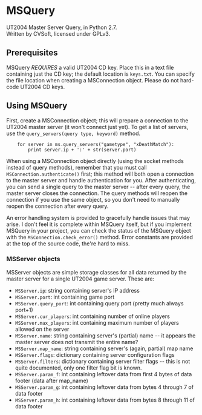 # MSQuery
UT2004 Master Server Query, in Python 2.7.  
Written by CVSoft, licensed under GPLv3.

## Prerequisites
MSQuery *REQUIRES* a valid UT2004 CD key. Place this in a text file containing just the CD key; the default location is `keys.txt`. You can specify the file location when creating a MSConnection object. Please do not hard-code UT2004 CD keys. 

## Using MSQuery
First, create a MSConnection object; this will prepare a connection to the UT2004 master server (it won't connect just yet). To get a list of servers, use the `query_servers(query type, keyword)` method.  
```with MSConnection() as ms:
    for server in ms.query_servers("gametype", "xDeathMatch"):
        print server.ip + ':' + str(server.port)
```
When using a MSConnection object directly (using the socket methods instead of query methods), remember that you must call `MSConnection.authenticate()` first; this method will both open a connection to the master server and handle authentication for you. After authenticating, you can send a single query to the master server -- after every query, the master server closes the connection. The query methods will reopen the connection if you use the same object, so you don't need to manually reopen the connection after every query. 

An error handling system is provided to gracefully handle issues that may arise. I don't feel it is complete within MSQuery itself, but if you implement MSQuery in your project, you can check the status of the MSQuery object with the `MSConnection.check_error()` method. Error constants are provided at the top of the source code, the're hard to miss.

### MSServer objects
MSServer objects are simple storage classes for all data returned by the master server for a single UT2004 game server. These are:
- `MSServer.ip`: string containing server's IP address
- `MSServer.port`: int containing game port
- `MSServer.query_port`: int containing query port (pretty much always port+1)
- `MSServer.cur_players`: int containing number of online players
- `MSServer.max_players`: int containing maximum number of players allowed on the server
- `MSServer.name`: string containing server's (partial) name -- it appears the master server does not transmit the entire name?
- `MSServer.map_name`: string containing server's (again, partial) map name
- `MSServer.flags`: dictionary containing server configuration flags
- `MSServer.filters`: dictionary containing server filter flags -- this is not quite documented, only one filter flag bit is known. 
- `MSServer.param_f`: int containing leftover data from first 4 bytes of data footer (data after map_name)
- `MSServer.param_g`: int containing leftover data from bytes 4 through 7 of data footer
- `MSServer.param_h`: int containing leftover data from bytes 8 through 11 of data footer
